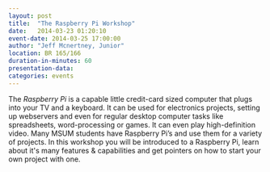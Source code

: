 ```yaml
---
layout: post
title:  "The Raspberry Pi Workshop"
date:   2014-03-23 01:20:10
event-date: 2014-03-25 17:00:00
author: "Jeff Mcnertney, Junior"
location: BR 165/166
duration-in-minutes: 60
presentation-data: 
categories: events
---
```


The _Raspberry Pi_ is a capable little credit-card
sized computer that plugs into your TV and
a keyboard. It can be used for electronics
projects, setting up webservers and even for
regular desktop computer tasks like spreadsheets,
word-processing or games. It can even play
high-definition video. Many MSUM students have
Raspberry Pi’s and use them for a variety of
projects. In this workshop you will be introduced
to a Raspberry Pi, learn about it's many features
& capabilities and get pointers on how to start
your own project with one.

